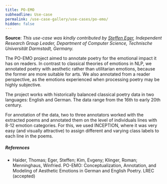 ```yaml
---
title: PO-EMO
subheadline: Use-case
permalink: /use-case-gallery/use-cases/po-emo/
hidden: false
---
```


**Source**: *This use-case was kindly contributed by [Steffen Eger](https://www.informatik.tu-darmstadt.de/aiphes/aiphes/people_7/mitarbeiter_4_detailseite_72000.en.jsp), Independent Research Group Leader, Department of Computer Science,
Technische Universität Darmstadt, Germany.*


The PO-EMO project aimed to annotate poetry for the emotional impact it has on readers. In contrast to classical theories of emotions in NLP, we annotated poetry with aesthetic rather than utilitarian emotions, because the former are more suitable for arts. We also annotated from a reader perspective, as the emotions experienced when processing poetry may be highly subjective. 

The project works with historically balanced classical poetry data in two languages: English and German. The data range from the 16th to early 20th century. 

For annotation of the data, two to three annotators worked with the extracted poems and annotated them on the level of individuals lines with 8-12 emotion categories. For this, we used INCEPTION, where it was very easy (and visually attractive) to assign different and varying class labels to each line in the poems. 

##### References

* Haider, Thomas; Eger, Steffen; Kim, Evgeny; Klinger, Roman; Menninghaus, Winfried. PO-EMO: Conceptualization, Annotation, and Modeling of Aesthetic Emotions in German and English Poetry. LREC (accepted)
